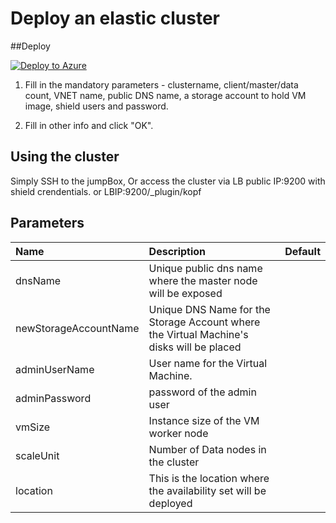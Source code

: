 # Deploy an elastic cluster


##Deploy

<a href="https://portal.azure.com/#create/Microsoft.Template/uri/https%3A%2F%2Fraw.githubusercontent.com%2FMpdreamz%2FARM-Templates%2Fmaster%2Felastic%2Fazuredeploy.json" target="_blank">
   <img alt="Deploy to Azure" src="http://azuredeploy.net/deploybutton.png"/>
</a>

1. Fill in the mandatory parameters - clustername, client/master/data count, VNET name, public DNS name, a storage account to hold VM image, shield users and password.

2. Fill in other info and click "OK".

## Using the cluster

Simply SSH to the jumpBox, Or access the cluster via LB public IP:9200 with shield crendentials. 
or LBIP:9200/_plugin/kopf

## Parameters

| Name   | Description    |  Default
|:--- |:---|:---|
| dnsName | Unique public dns name where the master node will be exposed | |
| newStorageAccountName | Unique DNS Name for the Storage Account where the Virtual Machine's disks will be placed ||
| adminUserName | User name for the Virtual Machine. ||
| adminPassword | password of the admin user ||
| vmSize | Instance size of the VM worker node ||
| scaleUnit | Number of Data nodes in the cluster ||
| location | This is the location where the availability set will be deployed ||
